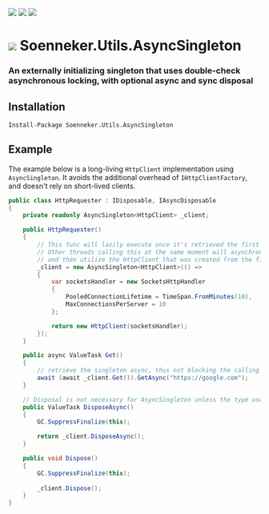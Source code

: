 [![](https://img.shields.io/nuget/v/Soenneker.Utils.AsyncSingleton.svg?style=for-the-badge)](https://www.nuget.org/packages/Soenneker.Utils.AsyncSingleton/)
[![](https://img.shields.io/github/actions/workflow/status/soenneker/soenneker.utils.asyncsingleton/publish-package.yml?style=for-the-badge)](https://github.com/soenneker/soenneker.utils.asyncsingleton/actions/workflows/publish-package.yml)
[![](https://img.shields.io/nuget/dt/Soenneker.Utils.AsyncSingleton.svg?style=for-the-badge)](https://www.nuget.org/packages/Soenneker.Utils.AsyncSingleton/)

# ![](https://user-images.githubusercontent.com/4441470/224455560-91ed3ee7-f510-4041-a8d2-3fc093025112.png) Soenneker.Utils.AsyncSingleton
### An externally initializing singleton that uses double-check asynchronous locking, with optional async and sync disposal

## Installation

```
Install-Package Soenneker.Utils.AsyncSingleton
```

## Example

The example below is a long-living `HttpClient` implementation using `AsyncSingleton`. It avoids the additional overhead of `IHttpClientFactory`, and doesn't rely on short-lived clients.

```csharp
public class HttpRequester : IDisposable, IAsyncDisposable
{
    private readonly AsyncSingleton<HttpClient> _client;

    public HttpRequester()
    {
        // This func will lazily execute once it's retrieved the first time.
        // Other threads calling this at the same moment will asynchronously wait,
        // and then utilize the HttpClient that was created from the first caller.
        _client = new AsyncSingleton<HttpClient>(() =>
        {
            var socketsHandler = new SocketsHttpHandler
            {
                PooledConnectionLifetime = TimeSpan.FromMinutes(10),
                MaxConnectionsPerServer = 10
            };

            return new HttpClient(socketsHandler);
        });
    }

    public async ValueTask Get()
    {
        // retrieve the singleton async, thus not blocking the calling thread
        await (await _client.Get()).GetAsync("https://google.com");
    }

    // Disposal is not necessary for AsyncSingleton unless the type used is IDisposable/IAsyncDisposable
    public ValueTask DisposeAsync()
    {
        GC.SuppressFinalize(this);

        return _client.DisposeAsync();
    }

    public void Dispose()
    {
        GC.SuppressFinalize(this);
        
        _client.Dispose();
    }
}
```